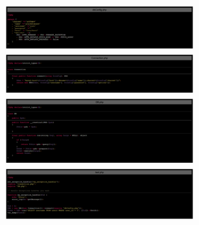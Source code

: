 ![dbConfig](https://github.com/benanamen/clean-pdo/blob/master/images/dbConfig.png)

![Connection](https://github.com/benanamen/clean-pdo/blob/master/images/Connection.png)

![DB](https://github.com/benanamen/clean-pdo/blob/master/images/DB.png)

![test](https://github.com/benanamen/clean-pdo/blob/master/images/test.png)
